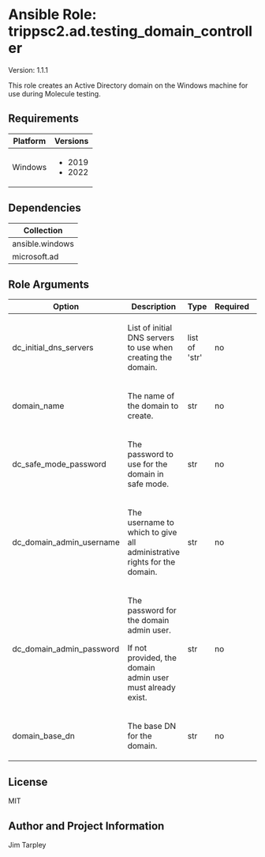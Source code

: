 <!-- BEGIN_ANSIBLE_DOCS -->

# Ansible Role: trippsc2.ad.testing_domain_controller
Version: 1.1.1

This role creates an Active Directory domain on the Windows machine for use during Molecule testing.

## Requirements

| Platform | Versions |
| -------- | -------- |
| Windows | <ul><li>2019</li><li>2022</li></ul> |

## Dependencies

| Collection |
| ---------- |
| ansible.windows |
| microsoft.ad |

## Role Arguments
|Option|Description|Type|Required|Choices|Default|
|---|---|---|---|---|---|
| dc_initial_dns_servers | <p>List of initial DNS servers to use when creating the domain.</p> | list of 'str' | no |  | ["8.8.8.8", "1.1.1.1"] |
| domain_name | <p>The name of the domain to create.</p> | str | no |  | test.loc |
| dc_safe_mode_password | <p>The password to use for the domain in safe mode.</p> | str | no |  | SecurePassword123! |
| dc_domain_admin_username | <p>The username to which to give all administrative rights for the domain.</p> | str | no |  | vagrant |
| dc_domain_admin_password | <p>The password for the domain admin user.</p><p>If not provided, the domain admin user must already exist.</p> | str | no |  |  |
| domain_base_dn | <p>The base DN for the domain.</p> | str | no |  | DC=test,DC=loc |


## License
MIT

## Author and Project Information
Jim Tarpley
<!-- END_ANSIBLE_DOCS -->

